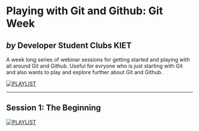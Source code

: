 # Playing with Git and Github: Git Week

## _by_ Developer Student Clubs KIET

A week long series of webinar sessions for getting started and playing with all around Git and Github. Useful for evryone who is just starting with Git and also wants to play and explore further about Git and Github.

[![PLAYLIST](https://img.shields.io/badge/Playlist%20of%20webinars-COMING%20SOON-green?style=for-the-badge&logo=appveyor)](#playing-with-git-and-github-git-week)

---

## Session 1: The Beginning

[![PLAYLIST](https://img.shields.io/badge/Premiering%20Soon-orange?style=for-the-badge)](#playing-with-git-and-github-git-week)
